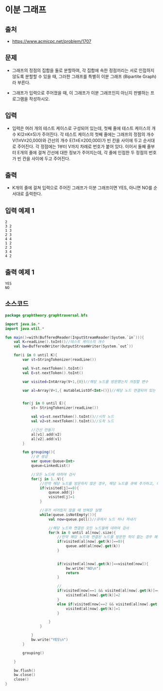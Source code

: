 # 이분 그래프

## 출처

* https://www.acmicpc.net/problem/1707

## 문제

* 그래프의 정점의 집합을 둘로 분할하여, 각 집합에 속한 정점끼리는 서로 인접하지 않도록 분할할 수 있을 때, 그러한 그래프를 특별히 이분 그래프 (Bipartite Graph) 라 부른다.

* 그래프가 입력으로 주어졌을 때, 이 그래프가 이분 그래프인지 아닌지 판별하는 프로그램을 작성하시오.

## 입력

* 입력은 여러 개의 테스트 케이스로 구성되어 있는데, 첫째 줄에 테스트 케이스의 개수 K(2≤K≤5)가 주어진다. 각 테스트 케이스의 첫째 줄에는 그래프의 정점의 개수 V(1≤V≤20,000)와 간선의 개수 E(1≤E≤200,000)가 빈 칸을 사이에 두고 순서대로 주어진다. 각 정점에는 1부터 V까지 차례로 번호가 붙어 있다. 이어서 둘째 줄부터 E개의 줄에 걸쳐 간선에 대한 정보가 주어지는데, 각 줄에 인접한 두 정점의 번호가 빈 칸을 사이에 두고 주어진다.

## 출력

* K개의 줄에 걸쳐 입력으로 주어진 그래프가 이분 그래프이면 YES, 아니면 NO를 순서대로 출력한다.

## 입력 예제 1

```
2
3 2
1 3
2 3
4 4
1 2
2 3
3 4
4 2
```

## 출력 예제 1

```
YES
NO
```

## 소스코드

```kotlin
package graphtheory.graphtraversal.bfs

import java.io.*
import java.util.*

fun main()=with(BufferedReader(InputStreamReader(System.`in`))){
    val K=readLine().toInt()//테스트 케이스의 개수
    val bw=BufferedWriter(OutputStreamWriter(System.`out`))

    for(i in 0 until K){
        var st=StringTokenizer(readLine())

        val V=st.nextToken().toInt()
        val E=st.nextToken().toInt()

        var visited=IntArray(V+1,{0})//해당 노드를 방문했는지 저장할 변수

        var al=Array(V+1,{ mutableListOf<Int>()})//해당 노드 연결되어 있는 노드들을 저장할 이차원 배열


        for(j in 0 until E){
            st= StringTokenizer(readLine())

            val v1=st.nextToken().toInt()//시작 노드
            val v2=st.nextToken().toInt()//도착 노드

            //간선 만들기
            al[v1].add(v2)
            al[v2].add(v1)
        }

        fun grouping(){
            //큐 생성
            var queue:Queue<Int>
            queue=LinkedList()

            //모든 노드에 대하여 검사
            for(j in 1..V){
                //만약 해당 노드를 방문하지 않은 경우, 해당 노드를 큐에 추가하고, 해당 노드를 방문했다고 표시(
                if(visited[j]==0){
                    queue.add(j)
                    visited[j]=1
                }

                //큐가 비어있지 않을 때 반복문 실행
                while(queue.isNotEmpty()){
                    val now=queue.poll()//큐에서 노드 하나 꺼내기

                    //해당 노드와 연결된 모든 노드들에 대하여 검사
                    for(k in 0 until al[now].size){
                        //만약 해당 노드와 연결된 노드를 방문한 적이 없는 경우 해당 노드와 연결된 노드를 큐에 추가
                        if(visited[al[now].get(k)]==0){
                            queue.add(al[now].get(k))
                        }

                        
                        if(visited[al[now].get(k)]==visited[now]){
                            bw.write("NO\n")
                            return
                        }

                        //
                        if(visited[now]==1 && visited[al[now].get(k)]==0){
                            visited[al[now].get(k)]=2
                        }
                        else if(visited[now]==2 && visited[al[now].get(k)]==0){
                            visited[al[now].get(k)]=1
                        }

                    }
                }

            }
            bw.write("YES\n")
        }

        grouping()

    }

    bw.flush()
    bw.close()
    close()
}
```
